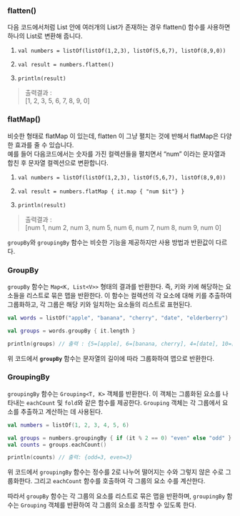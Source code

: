 ### flatten()

다음 코드에서처럼 List 안에 여러개의 List가 존재하는 경우 flatten() 함수를 사용하면 하나의 List로 변환해 줍니다.

1. `val numbers = listOf(listOf(1,2,3), listOf(5,6,7), listOf(8,9,0))`
2. `val result = numbers.flatten()`

4. `println(result)`

> 출력결과 :  
> [1, 2, 3, 5, 6, 7, 8, 9, 0]

### flatMap()

비슷한 형태로 flatMap 이 있는데, flatten 이 그냥 펼치는 것에 반해서 flatMap은 다양한 효과를 줄 수 있습니다.  
예를 들어 다음코드에서는 숫자를 가진 컬렉션들을 펼치면서 “num” 이라는 문자열과 합친 후 문자열 컬렉션으로 변환합니다.

1. `val numbers = listOf(listOf(1,2,3), listOf(5,6,7), listOf(8,9,0))`
2. `val result = numbers.flatMap { it.map { "num $it"} }`

4. `println(result)`

> 출력결과 :  
> [num 1, num 2, num 3, num 5, num 6, num 7, num 8, num 9, num 0]


`groupBy`와 `groupingBy` 함수는 비슷한 기능을 제공하지만 사용 방법과 반환값이 다르다.

### GroupBy

`groupBy` 함수는 `Map<K, List<V>>` 형태의 결과를 반환한다. 즉, 키와 키에 해당하는 요소들을 리스트로 묶은 맵을 반환한다. 이 함수는 컬렉션의 각 요소에 대해 키를 추출하여 그룹화하고, 각 그룹은 해당 키와 일치하는 요소들의 리스트로 표현된다.

```kotlin
val words = listOf("apple", "banana", "cherry", "date", "elderberry")

val groups = words.groupBy { it.length }

println(groups) // 출력 : {5=[apple], 6=[banana, cherry], 4=[date], 10=[elderberry]}
```

위 코드에서 **`groupBy`** 함수는 문자열의 길이에 따라 그룹화하여 맵으로 반환한다.

### GroupingBy

`groupingBy` 함수는 `Grouping<T, K>` 객체를 반환한다. 이 객체는 그룹화된 요소를 나타내는 `eachCount` 및 `fold`와 같은 함수를 제공한다. `Grouping` 객체는 각 그룹에서 요소를 추출하고 계산하는 데 사용된다.

```kotlin
val numbers = listOf(1, 2, 3, 4, 5, 6)

val groups = numbers.groupingBy { if (it % 2 == 0) "even" else "odd" }
val counts = groups.eachCount()

println(counts) // 출력: {odd=3, even=3}
```

위 코드에서 `groupingBy` 함수는 정수를 2로 나누어 떨어지는 수와 그렇지 않은 수로 그룹화한다. 그리고 `eachCount` 함수를 호출하여 각 그룹의 요소 수를 계산한다.

따라서 `groupBy` 함수는 각 그룹의 요소를 리스트로 묶은 맵을 반환하며, `groupingBy` 함수는 `Grouping` 객체를 반환하여 각 그룹의 요소를 조작할 수 있도록 한다.

